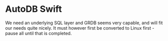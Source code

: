 # AutoDB Swift

We need an underlying SQL layer and GRDB seems very capable, and will fit our needs quite nicely. It must however first be converted to Linux first - pause all until that is completed.
